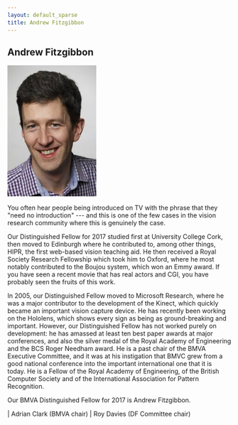 ```yaml
---
layout: default_sparse
title: Andrew Fitzgibbon
---
```


## Andrew Fitzgibbon

![Andrew Fitzgibbon](2017-fitzgibbon.jpg "Andrew Fitzgibbon")

You often hear people being introduced on TV with the phrase that they "need
no introduction" --- and this is one of the few cases in the vision research
community where this is genuinely the case.

Our Distinguished Fellow for 2017 studied first at University College Cork,
then moved to Edinburgh where he contributed to, among other things, HIPR, the
first web-based vision teaching aid. He then received a Royal Society Research
Fellowship which took him to Oxford, where he most notably contributed to the
Boujou system, which won an Emmy award.  If you have seen a recent movie that
has real actors and CGI, you have probably seen the fruits of this work.

In 2005, our Distinguished Fellow moved to Microsoft Research, where he was a
major contributor to the development of the Kinect, which quickly became an
important vision capture device. He has recently been working on the Hololens,
which shows every sign as being as ground-breaking and important. However, our
Distinguished Fellow has not worked purely on development: he has amassed at
least ten best paper awards at major conferences, and also the silver medal of
the Royal Academy of Engineering and the BCS Roger Needham award. He is a past
chair of the BMVA Executive Committee, and it was at his instigation that BMVC
grew from a good national conference into the important international one that
it is today. He is a Fellow of the Royal Academy of Engineering, of the
British Computer Society and of the International Association for Pattern
Recognition.

Our BMVA Distinguished Fellow for 2017 is Andrew Fitzgibbon.

| Adrian Clark (BMVA chair)
| Roy Davies (DF Committee chair)
